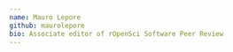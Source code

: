 ```yaml
---
name: Mauro Lepore
github: maurolepore
bio: Associate editor of rOpenSci Software Peer Review
---
```

